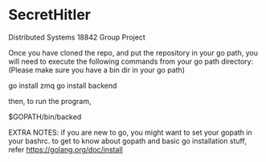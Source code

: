 # SecretHitler
Distributed Systems 18842 Group Project

Once you have cloned the repo, and put the repository in your go path, you will
need to execute the following commands from your go path directory:
(Please make sure you have a bin dir in your go path)

go install zmq
go install backend

then, to run the program,

$GOPATH/bin/backed

EXTRA NOTES:
if you are new to go, you might want to set your gopath in your bashrc. to get
to know about gopath and basic go installation stuff, refer
https://golang.org/doc/install
